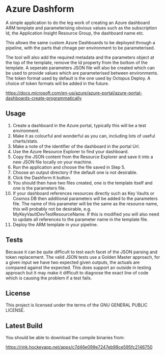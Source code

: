 # Azure Dashform

A simple application to do the leg work of creating an Azure dashboard ARM template and parameterising obvious values such as the subscription Id, the Application Insight Resource Group, the dashboard name etc.

This allows the same custom Azure Dashboards to be deployed through a pipeline, with the parts that chnage per environment to be parameterised.

The tool will also add the required metadata and the parameters object at the top of the template, remove the Id property from the bottom of the template. A seperate parameters JSON file will also be created which can be used to provide values which are parameterised between environments. The token format used by default is the one used by Octopus Deploy. A choice of token formats will be added in the future.

https://docs.microsoft.com/en-us/azure/azure-portal/azure-portal-dashboards-create-programmatically

## Usage

1. Create a dashboard in the Azure portal, typically this will be a test environment.
2. Make it as colourful and wonderful as you can, including lots of useful charts/stats.
3. Make a note of the identifier of the dashboard in the portal Url.
4. Use the Azure Resource Explorer to find your dashboard.
5. Copy the JSON content from the Resource Explorer and save it into a new JSON file locally on your machine.
6. Run the application and choose the file saved in Step 5.
7. Choose an output directory if the default one is not desirable.
8. Click the Dashform It button.
9. You should then have two files created, one is the template itself and one is the parameters file.
10. If your dashboard references resources directly such as Key Vaults or Cosmos DB then additional parameters will be added to the parameters file. The name of this parameter will be the same as the resource name, this will probably not be desirable, e.g. MyKeyVaultDevTestResourceName. If this is modified you will also need to update all references to the parameter name in the template file.
11. Deploy the ARM template in your pipeline.

## Tests

Because it can be quite difficult to test each facet of the JSON parsing and token replacement. The valid JSON tests use a Golden Master approach, for a given input we have two expected given outputs, the actuals are compared against the expected. This does support an outside in testing approach but it may make it difficult to diagnose the exact line of code which is causing the problem if a test fails.

## License

This project is licensed under the terms of the GNU GENERAL PUBLIC LICENSE.

## Latest Build

You should be able to download the compile binaries from:

https://rink.hockeyapp.net/apps/c7d46e099e7247eb98ce595fc2146750